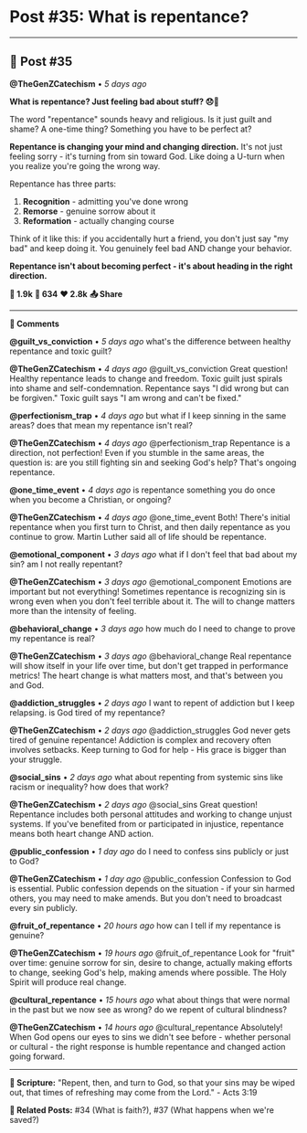 # Post #35: What is repentance?

---

## 📱 Post #35

**@TheGenZCatechism** • *5 days ago*

**What is repentance? Just feeling bad about stuff? 😞🔄**

The word "repentance" sounds heavy and religious. Is it just guilt and shame? A one-time thing? Something you have to be perfect at?

**Repentance is changing your mind and changing direction.** It's not just feeling sorry - it's turning from sin toward God. Like doing a U-turn when you realize you're going the wrong way.

Repentance has three parts:
1. **Recognition** - admitting you've done wrong
2. **Remorse** - genuine sorrow about it  
3. **Reformation** - actually changing course

Think of it like this: if you accidentally hurt a friend, you don't just say "my bad" and keep doing it. You genuinely feel bad AND change your behavior.

**Repentance isn't about becoming perfect - it's about heading in the right direction.**

**💭 1.9k** **🔄 634** **❤️ 2.8k** **📤 Share**

---

**💬 Comments**

**@guilt_vs_conviction** • *5 days ago*
what's the difference between healthy repentance and toxic guilt?

**@TheGenZCatechism** • *4 days ago*
@guilt_vs_conviction Great question! Healthy repentance leads to change and freedom. Toxic guilt just spirals into shame and self-condemnation. Repentance says "I did wrong but can be forgiven." Toxic guilt says "I am wrong and can't be fixed."

**@perfectionism_trap** • *4 days ago*
but what if I keep sinning in the same areas? does that mean my repentance isn't real?

**@TheGenZCatechism** • *4 days ago*
@perfectionism_trap Repentance is a direction, not perfection! Even if you stumble in the same areas, the question is: are you still fighting sin and seeking God's help? That's ongoing repentance.

**@one_time_event** • *4 days ago*
is repentance something you do once when you become a Christian, or ongoing?

**@TheGenZCatechism** • *4 days ago*
@one_time_event Both! There's initial repentance when you first turn to Christ, and then daily repentance as you continue to grow. Martin Luther said all of life should be repentance.

**@emotional_component** • *3 days ago*
what if I don't feel that bad about my sin? am I not really repentant?

**@TheGenZCatechism** • *3 days ago*
@emotional_component Emotions are important but not everything! Sometimes repentance is recognizing sin is wrong even when you don't feel terrible about it. The will to change matters more than the intensity of feeling.

**@behavioral_change** • *3 days ago*
how much do I need to change to prove my repentance is real?

**@TheGenZCatechism** • *3 days ago*
@behavioral_change Real repentance will show itself in your life over time, but don't get trapped in performance metrics! The heart change is what matters most, and that's between you and God.

**@addiction_struggles** • *2 days ago*
I want to repent of addiction but I keep relapsing. is God tired of my repentance?

**@TheGenZCatechism** • *2 days ago*
@addiction_struggles God never gets tired of genuine repentance! Addiction is complex and recovery often involves setbacks. Keep turning to God for help - His grace is bigger than your struggle.

**@social_sins** • *2 days ago*
what about repenting from systemic sins like racism or inequality? how does that work?

**@TheGenZCatechism** • *2 days ago*
@social_sins Great question! Repentance includes both personal attitudes and working to change unjust systems. If you've benefited from or participated in injustice, repentance means both heart change AND action.

**@public_confession** • *1 day ago*
do I need to confess sins publicly or just to God?

**@TheGenZCatechism** • *1 day ago*
@public_confession Confession to God is essential. Public confession depends on the situation - if your sin harmed others, you may need to make amends. But you don't need to broadcast every sin publicly.

**@fruit_of_repentance** • *20 hours ago*
how can I tell if my repentance is genuine?

**@TheGenZCatechism** • *19 hours ago*
@fruit_of_repentance Look for "fruit" over time: genuine sorrow for sin, desire to change, actually making efforts to change, seeking God's help, making amends where possible. The Holy Spirit will produce real change.

**@cultural_repentance** • *15 hours ago*
what about things that were normal in the past but we now see as wrong? do we repent of cultural blindness?

**@TheGenZCatechism** • *14 hours ago*
@cultural_repentance Absolutely! When God opens our eyes to sins we didn't see before - whether personal or cultural - the right response is humble repentance and changed action going forward.

---

**📖 Scripture:** "Repent, then, and turn to God, so that your sins may be wiped out, that times of refreshing may come from the Lord." - Acts 3:19

**🔗 Related Posts:** #34 (What is faith?), #37 (What happens when we're saved?) 